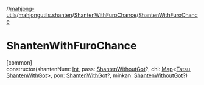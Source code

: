 //[mahjong-utils](../../../index.md)/[mahjongutils.shanten](../index.md)/[ShantenWithFuroChance](index.md)/[ShantenWithFuroChance](-shanten-with-furo-chance.md)

# ShantenWithFuroChance

[common]\
constructor(shantenNum: [Int](https://kotlinlang.org/api/latest/jvm/stdlib/kotlin/-int/index.html), pass: [ShantenWithoutGot](../-shanten-without-got/index.md)?, chi: [Map](https://kotlinlang.org/api/latest/jvm/stdlib/kotlin.collections/-map/index.html)&lt;[Tatsu](../../mahjongutils.models/-tatsu/index.md), [ShantenWithGot](../-shanten-with-got/index.md)&gt;, pon: [ShantenWithGot](../-shanten-with-got/index.md)?, minkan: [ShantenWithoutGot](../-shanten-without-got/index.md)?)

